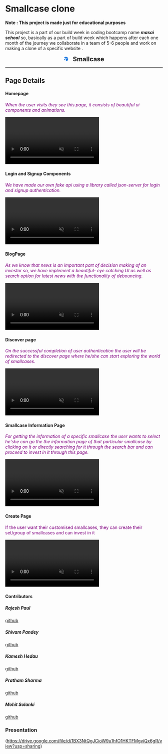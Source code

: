 # Smallcase clone
**Note : This project is made just for educational purposes**

This project is a part of our build week in coding bootcamp name ***masai school*** so, basically as a part of build week which happens after each one month of the journey we collaborate in a team of 5-6 people and work on making a clone of a specific website .

<span>
<div style="margin:auto; display:flex; items:center; justify-content:center">
<span>
<img src="images/siteLogo.png" style="width:15px" alt="Unable To Load" style="display:inline"></img><span>
<span style="font-Size:20px; font-weight:bold; margin-left:10px">Smallcase</span>
</div>
<hr></hr>

## Page Details

#### Homepage

 *<p style="color:purple">When the user visits they see this page, it consists of beautiful ui components and animations.</p>*

 <video autoplay muted src="videos/dashboard.mp4"><video>

#### Login and Signup Components


*<p style="color:purple">We have made our own fake api using a library called json-server for login and signup authentication.</p>*

 <video autoplay muted src="videos/login&signup.mp4"><video>

#### BlogPage


*<p style="color:purple">As we know that news is an important part of decision making of an investor so, we have implement a beautiful- eye catching UI as well as search option for latest news with the functionality of debouncing.<p>*

 <video autoplay muted src="videos/blogPage.mp4"><video>

#### Discover page

*<p style="color:purple">On the successful completion of user authentication the user will be redirected to the discover page where he/she can start exploring the world of smallcases.</p>*

 <video autoplay muted src="videos/discoverPage.mp4"><video>

#### Smallcase Information Page

*<p style="color:purple">For getting the information of a specific smallcase the user wants to select he'she can go the the information page of that particular smallcase by clicking on it or directly searching for it through the search bar and can proceed to invest in it through this page.</p>*

<video autoplay muted src="videos/smallcaseinformation.mp4"><video>


#### Create Page

<p style="color:purple">If the user want their customised smallcases, they can create their set/group of smallcases and can invest in it</p></p>

<video autoplay muted src="videos/create.mp4"><video>

<h4>Contributors</h4>

<h5>Rajesh Paul</h5>


[github](https://github.com/rajesh4210)


<h5>Shivam Pandey</h5>


[github](https://github.com/ShivCodeP)


<h5>Kamesh Hedau</h5>


[github](https://github.com/Kamesh255)

<h5>Pratham Sharma</h5>


[github](https://github.com/Spratham72)


<h5>Mohit Solanki</h5>

[github](https://github.com/mohitsolanki71)


<H3>Presentation</H3>

(https://drive.google.com/file/d/1BX3NtQgJCioW9u1hfO1HKTFMgviQx6gR/view?usp=sharing)
